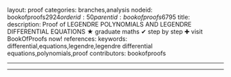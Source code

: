 layout: proof
categories: branches,analysis
nodeid: bookofproofs$2924
orderid: 50
parentid: bookofproofs$6795
title: 
description:  Proof of LEGENDRE POLYNOMIALS AND LEGENDRE DIFFERENTIAL EQUATIONS &#9733; graduate maths &#10004; step by step &#10010; visit BookOfProofs now!
references: 
keywords: differential,equations,legendre,legendre differential equations,polynomials,proof
contributors: bookofproofs

---


---

